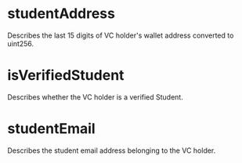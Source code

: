 # studentAddress

Describes the last 15 digits of VC holder's wallet address converted to uint256.

# isVerifiedStudent

Describes whether the VC holder is a verified Student.

# studentEmail

Describes the student email address belonging to the VC holder.